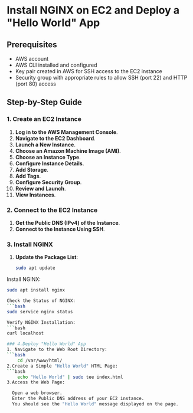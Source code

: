 # Install NGINX on EC2 and Deploy a "Hello World" App

## Prerequisites

- AWS account
- AWS CLI installed and configured
- Key pair created in AWS for SSH access to the EC2 instance
- Security group with appropriate rules to allow SSH (port 22) and HTTP (port 80) access

## Step-by-Step Guide

### 1. Create an EC2 Instance

1. **Log in to the AWS Management Console**.
2. **Navigate to the EC2 Dashboard**.
3. **Launch a New Instance**.
4. **Choose an Amazon Machine Image (AMI)**.
5. **Choose an Instance Type**.
6. **Configure Instance Details**.
7. **Add Storage**.
8. **Add Tags**.
9. **Configure Security Group**.
10. **Review and Launch**.
11. **View Instances**.

### 2. Connect to the EC2 Instance

1. **Get the Public DNS (IPv4) of the Instance**.
2. **Connect to the Instance Using SSH**.

### 3. Install NGINX

1. **Update the Package List**:
   ```bash
   sudo apt update

Install NGINX:
  ```bash
sudo apt install nginx

Check the Status of NGINX:
  ```bash
sudo service nginx status

Verify NGINX Installation:
  ```bash
curl localhost

### 4.Deploy "Hello World" App
1. Navigate to the Web Root Directory:
  ```bash
      cd /var/www/html/
2.Create a Simple "Hello World" HTML Page:
  ```bash
      echo "Hello World" | sudo tee index.html
3.Access the Web Page:

    Open a web browser.
    Enter the Public DNS address of your EC2 instance.
    You should see the "Hello World" message displayed on the page.
